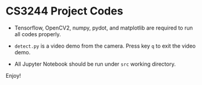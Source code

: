 # CS3244 Project Codes

- Tensorflow, OpenCV2, numpy, pydot, and matplotlib are required
to run all codes properly.

- `detect.py` is a video demo from the camera. Press key `q` to exit
the video demo.

- All Jupyter Notebook should be run under `src` working directory.

Enjoy!
